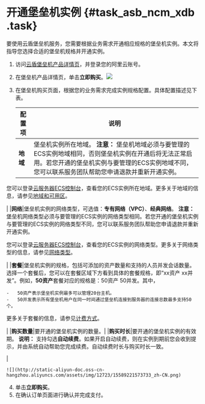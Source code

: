 # 开通堡垒机实例 {#task_asb_ncm_xdb .task}

要使用云盾堡垒机服务，您需要根据业务需求开通相应规格的堡垒机实例。本文将指导您选择合适的堡垒机规格并开通实例。

1.  访问[云盾堡垒机产品详情页](https://www.aliyun.com/product/bastionhost)，并登录您的阿里云账号。
2.  在堡垒机产品详情页，单击**立即购买**。![](http://static-aliyun-doc.oss-cn-hangzhou.aliyuncs.com/assets/img/12723/155892215747220_zh-CN.png)


3.  在堡垒机购买页面，根据您的业务需求完成实例规格配置。具体配置描述见下表。 

    |配置项|说明|
    |---|--|
    |**地域**|堡垒机实例所在地域。 **注意：** 堡垒机地域必须与要管理的ECS实例地域相同，否则堡垒机实例在开通后将无法正常启用。若您开通的堡垒机实例与要管理的ECS实例地域不同，您可以联系服务团队帮助您申请退款并重新开通实例。

 您可以登录[云服务器ECS控制台](https://ecs.console.aliyun.com)，查看您的ECS实例所在地域。更多关于地域的信息，请参见[地域和可用区](https://help.aliyun.com/document_detail/109986.html)。

 |
    |**网络**|堡垒机实例的网络类型，可选值：**专有网络（VPC）**、**经典网络**。 **注意：** 堡垒机网络类型必须与要管理的ECS实例的网络类型相同。若您开通的堡垒机实例与要管理的ECS实例的网络类型不同，您可以联系服务团队帮助您申请退款并重新开通实例。

 您可以登录[云服务器ECS控制台](https://ecs.console.aliyun.com)，查看您的ECS实例的网络类型。更多关于网络类型的信息，请参见[网络类型](../../../../cn.zh-CN/网络/网络类型.md#)。

 |
    |**套餐**|堡垒机实例的规格，包括可添加的资产数量和支持的人员并发会话数量。 选择一个套餐后，您可以在套餐区域下方看到具体的套餐规格，即“xx资产 xx并发”。例如，**50资产**套餐对应的规格是：50资产 50并发。其中，

    -   50资产表示堡垒机实例最多可以管理20台主机。
    -   50并发表示所有堡垒机用户在同一时间通过堡垒机连接到服务器的连接总数最多支持50个。
 更多关于套餐的信息，请参见[计费方式](cn.zh-CN/产品定价/计费方式.md#)。

 |
    |**购买数量**|要开通的堡垒机实例的数量。|
    |**购买时长**|要开通的堡垒机实例的有效期。 **说明：** 支持勾选**自动续费**。如果开启自动续费，则在实例到期前您会收到提示，并由系统自动帮助您完成续费。自动续费时长与购买时长一致。

 |

    ![](http://static-aliyun-doc.oss-cn-hangzhou.aliyuncs.com/assets/img/12723/15589221573733_zh-CN.png)

4.  单击**立即购买**。
5.  在确认订单页面进行确认并完成支付。

